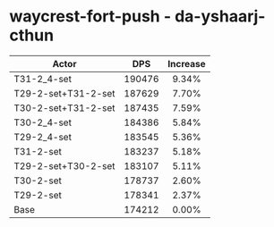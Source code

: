 # waycrest-fort-push - da-yshaarj-cthun
| Actor | DPS | Increase |
|---|:---:|:---:|
|T31-2_4-set|190476|9.34%|
|T29-2-set+T31-2-set|187629|7.70%|
|T30-2-set+T31-2-set|187435|7.59%|
|T30-2_4-set|184386|5.84%|
|T29-2_4-set|183545|5.36%|
|T31-2-set|183237|5.18%|
|T29-2-set+T30-2-set|183107|5.11%|
|T30-2-set|178737|2.60%|
|T29-2-set|178341|2.37%|
|Base|174212|0.00%|
